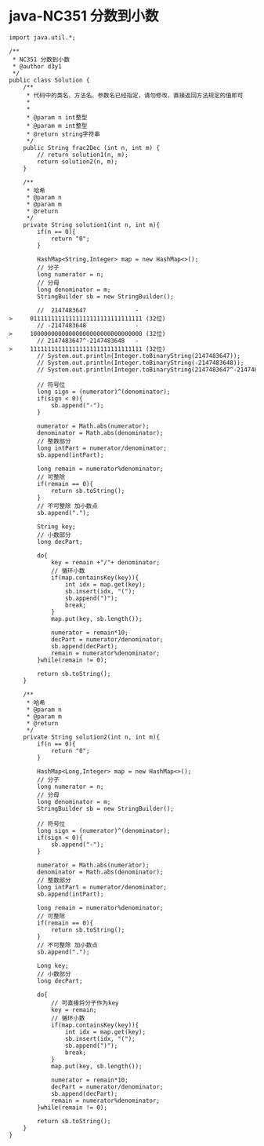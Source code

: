 # java-NC351 分数到小数


    import java.util.*;
    
    /**
     * NC351 分数到小数
     * @author d3y1
     */
    public class Solution {
        /**
         * 代码中的类名、方法名、参数名已经指定，请勿修改，直接返回方法规定的值即可
         *
         *
         * @param n int整型 
         * @param m int整型 
         * @return string字符串
         */
        public String frac2Dec (int n, int m) {
            // return solution1(n, m);
            return solution2(n, m);
        }
    
        /**
         * 哈希
         * @param n
         * @param m
         * @return
         */
        private String solution1(int n, int m){
            if(n == 0){
                return "0";
            }
    
            HashMap<String,Integer> map = new HashMap<>();
            // 分子
            long numerator = n;
            // 分母
            long denominator = m;
            StringBuilder sb = new StringBuilder();
    
            //  2147483647              ->     01111111111111111111111111111111 (32位)
            // -2147483648              ->     10000000000000000000000000000000 (32位)
            // 2147483647^-2147483648   ->     11111111111111111111111111111111 (32位)
            // System.out.println(Integer.toBinaryString(2147483647));
            // System.out.println(Integer.toBinaryString(-2147483648));
            // System.out.println(Integer.toBinaryString(2147483647^-2147483648));
            
            // 符号位
            long sign = (numerator)^(denominator);
            if(sign < 0){
                sb.append("-");
            }
    
            numerator = Math.abs(numerator);
            denominator = Math.abs(denominator);
            // 整数部分
            long intPart = numerator/denominator;
            sb.append(intPart);
    
            long remain = numerator%denominator;
            // 可整除
            if(remain == 0){
                return sb.toString();
            }
            // 不可整除 加小数点
            sb.append(".");
    
            String key;
            // 小数部分
            long decPart;
    
            do{
                key = remain +"/"+ denominator;
                // 循环小数
                if(map.containsKey(key)){
                    int idx = map.get(key);
                    sb.insert(idx, "(");
                    sb.append(")");
                    break;
                }
                map.put(key, sb.length());
    
                numerator = remain*10;
                decPart = numerator/denominator;
                sb.append(decPart);
                remain = numerator%denominator;
            }while(remain != 0);
    
            return sb.toString();
        }
    
        /**
         * 哈希
         * @param n
         * @param m
         * @return
         */
        private String solution2(int n, int m){
            if(n == 0){
                return "0";
            }
    
            HashMap<Long,Integer> map = new HashMap<>();
            // 分子
            long numerator = n;
            // 分母
            long denominator = m;
            StringBuilder sb = new StringBuilder();
    
            // 符号位
            long sign = (numerator)^(denominator);
            if(sign < 0){
                sb.append("-");
            }
    
            numerator = Math.abs(numerator);
            denominator = Math.abs(denominator);
            // 整数部分
            long intPart = numerator/denominator;
            sb.append(intPart);
    
            long remain = numerator%denominator;
            // 可整除
            if(remain == 0){
                return sb.toString();
            }
            // 不可整除 加小数点
            sb.append(".");
    
            Long key;
            // 小数部分
            long decPart;
    
            do{
                // 可直接将分子作为key
                key = remain;
                // 循环小数
                if(map.containsKey(key)){
                    int idx = map.get(key);
                    sb.insert(idx, "(");
                    sb.append(")");
                    break;
                }
                map.put(key, sb.length());
    
                numerator = remain*10;
                decPart = numerator/denominator;
                sb.append(decPart);
                remain = numerator%denominator;
            }while(remain != 0);
    
            return sb.toString();
        }
    }

  

